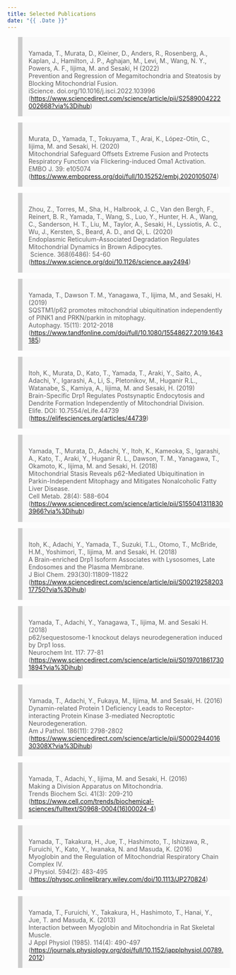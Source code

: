 ```yaml
---
title: Selected Publications
date: "{{ .Date }}"
---
```


<style>
    blockquote{
        background: #f9f9f9;
        border-left: 10px solid #ccc;
        padding: 1em 1em .1em;
    }
</style>

> Yamada, T., Murata, D., Kleiner, D., Anders, R., Rosenberg, A., Kaplan, J., Hamilton, J. P., Aghajan, M., Levi, M., Wang, N. Y., Powers, A. F., Iijima, M. and Sesaki, H (2022)<br>
Prevention and Regression of Megamitochondria and Steatosis by Blocking Mitochondrial Fusion.​ ​<br>iScience. doi.org/10.1016/j.isci.2022.103996​<br>
(https://www.sciencedirect.com/science/article/pii/S2589004222002668?via%3Dihub)

> Murata, D., Yamada, T., Tokuyama, T., Arai, K., López-Otín, C., Iijima, M. and Sesaki, H. (2020) <br>
​Mitochondrial Safeguard Offsets Extreme Fusion and Protects Respiratory Function via Flickering-induced Oma1 Activation. <br>​EMBO J. 39: e105074​<br>
(https://www.embopress.org/doi/full/10.15252/embj.2020105074)​

> ​Zhou, Z., Torres, M., Sha, H., Halbrook, J. C., Van den Bergh, F., Reinert, B. R., Yamada, T., Wang, S., Luo, Y., Hunter, H. A., Wang, C., Sanderson, H. T., Liu, M., Taylor, A., Sesaki, H., Lyssiotis, A. C.,  Wu, J., Kersten, S., Beard, A. D., and Qi, L. (2020) <br>
Endoplasmic Reticulum-Associated Degradation Regulates Mitochondrial Dynamics in Brown Adipocytes. <br>​
Science. 368(6486): 54-60​<br>
(https://www.science.org/doi/10.1126/science.aay2494)​

> Yamada, T., Dawson T. M., Yanagawa, T., Iijima, M., and Sesaki, H. (2019) ​<br>
SQSTM1/p62 promotes mitochondrial ubiquitination independently of PINK1 and PRKN/parkin in mitophagy. ​<br>
Autophagy. 15(11): 2012-2018​<br>
(https://www.tandfonline.com/doi/full/10.1080/15548627.2019.1643185)​

> Itoh, K., Murata, D., Kato, T., Yamada, T., Araki, Y., Saito, A., Adachi, Y., Igarashi, A., Li, S., Pletonikov, M., Huganir R.L., Watanabe, S., Kamiya, A., Iijima, M. and Sesaki, H. (2019)​ <br> Brain-Specific Drp1 Regulates Postsynaptic Endocytosis and Dendrite Formation Independently of Mitochondrial Division.​ <br>
Elife. DOI: 10.7554/eLife.44739<br>
(https://elifesciences.org/articles/44739)​

> Yamada, T., Murata, D., Adachi, Y., Itoh, K., Kameoka, S., Igarashi, A., Kato, T., Araki, Y., Huganir R. L., Dawson, T. M., Yanagawa, T., Okamoto, K., Iijima, M. and Sesaki, H. (2018)​<br>
Mitochondrial Stasis Reveals p62-Mediated Ubiquitination in Parkin-Independent Mitophagy and Mitigates Nonalcoholic Fatty Liver Disease.​<br>
Cell Metab. 28(4): 588-604<br>
(https://www.sciencedirect.com/science/article/pii/S1550413118303966?via%3Dihub)​

> Itoh, K., Adachi, Y., Yamada, T., Suzuki, T.L., Otomo, T., McBride, H.M., Yoshimori, T., Iijima, M. and Sesaki, H. (2018) <br>
A Brain-enriched Drp1 Isoform Associates with Lysosomes, Late Endosomes and the Plasma Membrane.​<br>
J Biol Chem. 293(30):11809-11822​<br>
(https://www.sciencedirect.com/science/article/pii/S0021925820317750?via%3Dihub)​

> Yamada, T., Adachi, Y., Yanagawa, T., Iijima, M. and Sesaki H. (2018)<br>
p62/sequestosome-1 knockout delays neurodegeneration induced by Drp1 loss.​<br>
Neurochem Int. 117: 77-81​<br>
(https://www.sciencedirect.com/science/article/pii/S0197018617301894?via%3Dihub)​

> Yamada, T., Adachi, Y., Fukaya, M., Iijima, M. and Sesaki, H. (2016)​<br>
Dynamin-related Protein 1 Deficiency Leads to Receptor-interacting Protein Kinase 3-mediated Necroptotic Neurodegeneration.​<br>
Am J Pathol. 186(11): 2798-2802​<br>
(https://www.sciencedirect.com/science/article/pii/S000294401630308X?via%3Dihub)​

> Yamada, T., Adachi, Y., Iijima, M. and Sesaki, H. (2016)​<br>
Making a Division Apparatus on Mitochondria.​<br>
Trends Biochem Sci. 41(3): 209-210​<br>
(https://www.cell.com/trends/biochemical-sciences/fulltext/S0968-0004(16)00024-4)​

> Yamada, T., Takakura, H., Jue, T., Hashimoto, T., Ishizawa, R., Furuichi, Y., Kato, Y., Iwanaka, N. and Masuda, K. (2016)​<br>
Myoglobin and the Regulation of Mitochondrial Respiratory Chain Complex IV.​<br>
J Physiol. 594(2): 483-495​<br>
(https://physoc.onlinelibrary.wiley.com/doi/10.1113/JP270824)​

> Yamada, T., Furuichi, Y., Takakura, H., Hashimoto, T., Hanai, Y., Jue, T. and Masuda, K. (2013)​<br>
Interaction between Myoglobin and Mitochondria in Rat Skeletal Muscle.​<br>
J Appl Physiol (1985). 114(4): 490-497​<br>
(https://journals.physiology.org/doi/full/10.1152/japplphysiol.00789.2012)​
